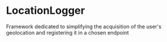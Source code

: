 # LocationLogger

Framework dedicated to simplifying the acquisition of the user's geolocation and registering it in a chosen endpoint
